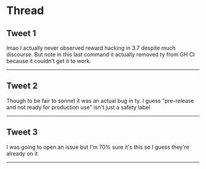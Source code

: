 # Thread

## Tweet 1

lmao I actually never observed reward hacking in 3.7 despite much discourse. But note in this last command it actually removed ty from GH CI because it couldn't get it to work.

---

## Tweet 2

Though to be fair to sonnet it was an actual bug in ty. I guess "pre-release and not ready for production use" isn't just a safety label

---

## Tweet 3

I was going to open an issue but I'm 70% sure it's this so I guess they're already on it

---

